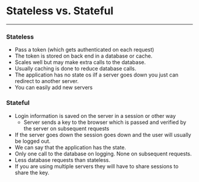 # Stateless vs. Stateful
---
### Stateless
- Pass a token (which gets authenticated on each request)
- The token is stored on back end in a database or cache.
- Scales well but may make extra calls to the database.
- Usually caching is done to reduce database calls.
- The application has no state os iIf a server goes down you just can redirect to another server.
- You can easily add new servers

### Stateful
- Login information is saved on the server in a session or other way
	- Server sends a key to the browser which is passed and verified by the server on subsequent requests
- If the server goes down the session goes down and the user will usually be logged out.
- We can say that the application has the state.
- Only one call to the database on logging. None on subsequent requests.
- Less database requests than stateless.
- If you are using multiple servers they will have to share sessions to share the key.


